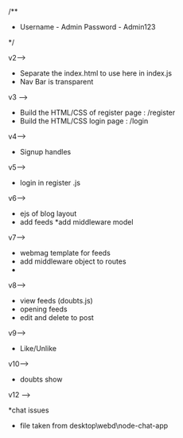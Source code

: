 /**
 * Username - Admin
  Password  - Admin123 

 */



v2-->

* Separate the index.html to use here in  index.js
* Nav Bar is transparent


v3 -->

* Build the HTML/CSS of register page  : /register
* Build the HTML/CSS login page : /login


v4-->
* Signup handles

v5-->
* login in register .js

v6-->
* ejs of blog layout
* add feeds 
*add middleware model


v7-->
* webmag template for feeds
* add middleware object to routes
* 

v8--> 

* view feeds (doubts.js)
* opening feeds
* edit and delete to post


v9-->
* Like/Unlike

v10-->
* doubts show


v12 -->

*chat issues
* file taken from desktop\webd\node-chat-app